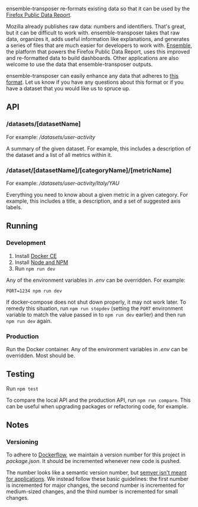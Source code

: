 ensemble-transposer re-formats existing data so that it can be used by the
[Firefox Public Data Report](https://data.firefox.com).

Mozilla already publishes raw data: numbers and identifiers. That's great, but
it can be difficult to work with. ensemble-transposer takes that raw data,
organizes it, adds useful information like explanations, and generates a series
of files that are much easier for developers to work with.
[Ensemble](https://github.com/mozilla/ensemble), the platform that powers the
Firefox Public Data Report, uses this improved and re-formatted data to build
dashboards. Other applications are also welcome to use the data that
ensemble-transposer outputs.

ensemble-transposer can easily enhance any data that adheres to [this
format](https://public-data.telemetry.mozilla.org/prod/usage_report_data/v1/master/fxhealth.json").
Let us know if you have any questions about this format or if you have a dataset
that you would like us to spruce up.

## API

### /datasets/[datasetName]

For example: */datasets/user-activity*

A summary of the given dataset. For example, this includes a description of the
dataset and a list of all metrics within it.

### /dataset/[datasetName]/[categoryName]/[metricName]

For example: */datasets/user-activity/Italy/YAU*

Everything you need to know about a given metric in a given category. For
example, this includes a title, a description, and a set of suggested axis
labels.

## Running

### Development

1. Install [Docker CE](https://docs.docker.com/install/)
2. Install [Node and NPM](https://nodejs.org/en/download/)
3. Run `npm run dev`

Any of the environment variables in *.env* can be overridden. For example:

`PORT=1234 npm run dev`

If docker-compose does not shut down properly, it may not work later. To remedy
this situation, run `npm run stopdev` (setting the `PORT` environment variable
to match the value passed in to `npm run dev` earlier) and then run `npm run
dev` again.

### Production

Run the Docker container. Any of the environment variables in *.env* can be
overridden. Most should be.

## Testing

Run `npm test`

To compare the local API and the production API, run `npm run compare`. This can
be useful when upgrading packages or refactoring code, for example.

## Notes

### Versioning

To adhere to [Dockerflow](https://github.com/mozilla-services/Dockerflow), we
maintain a version number for this project in *package.json*. It should be
incremented whenever new code is pushed.

The number looks like a semantic version number, but [semver isn't meant for
applications](https://softwareengineering.stackexchange.com/a/255201). We
instead follow these basic guidelines: the first number is incremented for major
changes, the second number is incremented for medium-sized changes, and the
third number is incremented for small changes.
